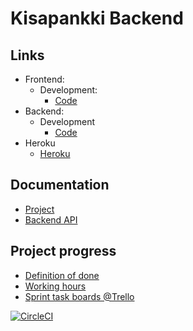 # Kisapankki Backend

## Links
* Frontend:
  * Development:
    * [Code](https://github.com/partio-scout/kisapankki-frontend)
* Backend:
  * Development
    * [Code](https://github.com/partio-scout/kisapankki-backend)
* Heroku
  * [Heroku](https://kisapankki-staging.herokuapp.com/)

## Documentation
* [Project](https://github.com/partio-scout/kisapankki-frontend/blob/master/documents/project.md)
* [Backend API](https://github.com/partio-scout/kisapankki-frontend/blob/master/documents/api.md)

## Project progress
* [Definition of done](https://github.com/partio-scout/kisapankki-frontend/blob/master/documents/dod.md)
* [Working hours](https://docs.google.com/spreadsheets/d/1sbSCFv57-0l0mHrz8O7aaN3qJKpvZln5gtoDaYR166g/edit?usp=sharing)
* [Sprint task boards @Trello](https://trello.com/partioprojekti/home)

[![CircleCI](https://circleci.com/gh/partio-scout/kisapankki-backend.svg?style=svg)](https://circleci.com/gh/partio-scout/kisapankki-backend)
